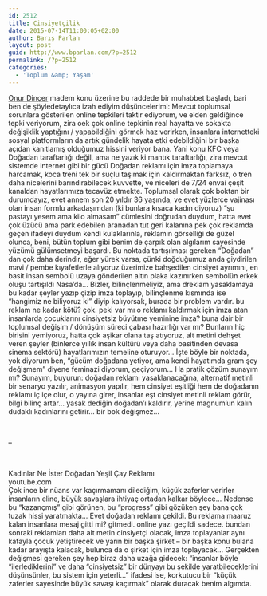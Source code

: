 ```yaml
---
id: 2512
title: Cinsiyetçilik
date: 2015-07-14T11:00:05+02:00
author: Barış Parlan
layout: post
guid: http://www.bparlan.com/?p=2512
permalink: /?p=2512
categories:
  - 'Toplum &amp; Yaşam'
---
```

<div class="ttr_start">
</div>

<a id="js_3v" class="profileLink" href="https://www.facebook.com/onur.dincer.58" data-hovercard="/ajax/hovercard/user.php?id=579552307">Onur Dinçer</a> madem konu üzerine bu raddede bir muhabbet başladı, bari ben de şöyledetaylıca izah ediyim düşüncelerimi: Mevcut toplumsal sorunlara gösterilen online tepkileri taktir ediyorum, ve elden geldiğince tepki veriyorum, zira oek çok online tepkinin real hayatta ve sokakta değişiklik yaptığını / yapabildiğini görmek haz verirken, insanlara internetteki sosyal platformların da artık gündelik <span class="text_exposed_show">hayata etki edebildiğini bir başka açıdan kanıtlamış olduğumuz hissini veriyor bana. Yani konu KFC veya Doğadan taraftarlığı değil, ama ne yazık ki mantık taraftarlığı, zira mevcut sistemde internet gibi bir gücü Doğadan reklamı için imza toplamaya harcamak, koca treni tek bir suçlu taşımak için kaldırmaktan farksız, o tren daha nicelerini barındırabilecek kuvvette, ve niceleri de 7/24 envai çeşit kanaldan hayatlarımıza tecavüz etmekte. Toplumsal olarak çok boktan bir durumdayız, evet annem son 20 yıldır 36 yaşında, ve evet yüzlerce vajinası olan insan formlu arkadaşımdan (ki bunlara kısaca kadın diyoruz) &#8220;şu pastayı yesem ama kilo almasam&#8221; cümlesini doğrudan duydum, hatta evet çok üzücü ama park edebilen aranadan tut geri kalanına pek çok reklamda geçen ifadeyi duydum kendi kulaklarınla, reklamın görselliği de güzel olunca, beni, bütün toplum gibi benim de çarpık olan algılarım sayesinde yüzümü gülümsetmeyi başardı. Bu noktada tartışılması gereken &#8220;Doğadan&#8221; dan çok daha derindir, eğer yürek varsa, çünki doğduğumuz anda giydirilen mavi / pembe kıyafetlerle alıyoruz üzerimize bahşedilen cinsiyet ayrımını, en basit insan sembolü uzaya gönderilen altın plaka kazınırken sembolün erkek oluşu tartışıldı Nasa&#8217;da&#8230; Bizler, bilinçlenmeliyiz, ama dreklam yasaklamaya bu kadar şeyler yazıp çizip imza toplayıp, bilinçlenme kısmında ise &#8220;hangimiz ne biliyoruz ki&#8221; diyip kalıyorsak, burada bir problem vardır. bu reklam ne kadar kötü? çok. peki var mı o reklamı kaldırmak için imza atan insanlarda çocuklarını cinsiyetsiz büyütme yeminine imza? buna dair bir toplumsal değişim / dönüşüm süreci çabası hazırlığı var mı? Bunların hiç birisini yemiyoruz, hatta çok aşikar olana taş atıyoruz, alt metini dehşet veren şeyler (binlerce yıllık insan kültürü veya daha basitinden devasa sinema sektörü) hayatlarımızın temeline oturuyor&#8230; İşte böyle bir noktada, yok diyorum ben, &#8220;gücüm doğadana yetiyor, ama kendi hayatımda gram şey değişmem&#8221; diyene feminazi diyorum, geçiyorum&#8230; Ha pratik çözüm sunayım mı? Sunayım, buyurun: doğadan reklamı yasaklanacağına, alternatif metinli bir senaryo yazılır, animasyon yapılır, hem cinsiyet eşitliği hem de doğadanın reklamı iç içe olur, o yayına girer, insanlar eşt cinsiyet metinli reklam görür, bilgi bilinç artar&#8230; yasak dediğin doğadan&#8217;ı kaldırır, yerine magnum&#8217;un kalın dudaklı kadınlarını getirir&#8230; bir bok değişmez&#8230;</span>

&nbsp;

&#8211;

&nbsp;

Kadınlar Ne İster Doğadan Yeşil Çay Reklamı  
youtube.com  
Çok ince bir nüans var kaçırmamanı dilediğim, küçük zaferler verirler insanların eline, büyük savaşlara ihtiyaç ortadan kalkar böylece&#8230; Nedense bu &#8220;kazançmış&#8221; gibi görünen, bu &#8220;progress&#8221; gibi gözüken şey bana çok tuzak hissi yaratmakta&#8230; Evet doğadan reklamı çekildi. Bu reklama maaruz kalan insanlara mesaj gitti mi? gitmedi. online yazı geçildi sadece. bundan sonraki reklamları daha alt metin cinsiyetçi olacak, imza toplayanlar aynı kafayla çocuk yetiştirecek ve yarın bir başka şirket &#8211; bir başka konu bulana kadar arayışta kalacak, bulunca da o şirket için imza toplayacak&#8230; Gerçekten değişmesi gereken şey hep biraz daha uzağa gidecek: &#8220;insanlar böyle &#8220;ilerlediklerini&#8221; ve daha &#8220;cinsiyetsiz&#8221; bir dünyayı bu şekilde yaratbileceklerini düşünsünler, bu sistem için yeterli&#8230;&#8221; ifadesi ise, korkutucu bir &#8220;küçük zaferler sayesinde büyük savaşı kaçırmak&#8221; olarak duracak benim algımda.

<div class="ttr_end">
</div>